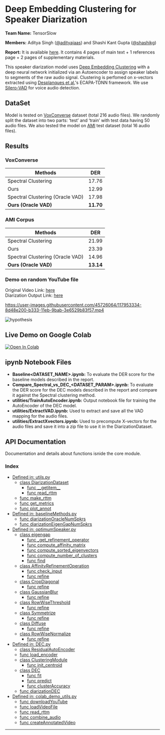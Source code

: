 # Deep Embedding Clustering for Speaker Diarization

**Team Name:** TensorSlow

**Members:** Aditya Singh ([@adityajaas](https://github.com/adityajaas)) and Shashi Kant Gupta ([@shashikg](https://github.com/shashikg))

**Report:** It is available [here](EE698R_TensorSlow_report.pdf). It contains 4 pages of main text + 1 references page + 2 pages of supplementary materials.

This speaker diarization model uses [Deep Embedding Clustering][dec] with a deep neural network initialized via
an Autoencoder to assign speaker labels to segments of the raw audio signal. Clustering is perfomed on x-vectors extracted using [Desplanques et al.][desplanques]'s ECAPA-TDNN framework. We use [Silero-VAD][vad] for voice audio detection.

## DataSet
Model is tested on [VoxConverse][voxconverse] dataset (total 216 audio files). We randomly split the dataset into two parts: ‘test’ and ‘train’ with test data having 50 audio files. We also tested the model on [AMI](https://groups.inf.ed.ac.uk/ami/corpus/) test dataset (total 16 audio files).

## Results
### VoxConverse
Methods                          |     DER
-------------------------------  | -----------
Spectral Clustering              | 17.76
Ours                             | 12.99
Spectral Clustering (Oracle VAD) | 17.98
**Ours (Oracle VAD)**            | **11.70**

### AMI Corpus
Methods                          |     DER
-------------------------------  | -----------
Spectral Clustering              | 21.99
Ours                             | 23.39
Spectral Clustering (Oracle VAD) | 14.96
**Ours (Oracle VAD)**            | **13.14**

### Demo on random YouTube file
Original Video Link: [here](https://www.youtube.com/watch?v=4-mvb-8FHPo)\
Diarization Output Link: [here](http://www.youtube.com/watch?v=NH9Glqdu0gw "Demo Speaker Diarization by Team TensorSlow")

https://user-images.githubusercontent.com/45726064/117953334-8d48e200-b333-11eb-9bab-3e6529b83f57.mp4

![hypothesis](https://user-images.githubusercontent.com/45726064/118474684-f3b17400-b728-11eb-83eb-c329722f9707.png)

## Live Demo on Google Colab
[![Open In Colab](https://colab.research.google.com/assets/colab-badge.svg)](https://colab.research.google.com/github/shashikg/speaker_diarization_ee698/blob/main/DemoOnVideo.ipynb)

## ipynb Notebook Files
- **Baseline<DATASET_NAME>.ipynb:** To evaluate the DER score for the baseline models described in the report.
- **Compare_Spectral_vs_DEC_<DATASET_PARAM>.ipynb:** To evaluate the DER score for the DEC models described in the report and compare it against the Spectral clustering method.
- **utilities/TrainAutoEncoder.ipynb:** Output notebook file for training the AutoEncoder of the DEC model.
- **utilities/ExtractVAD.ipynb:** Used to extract and save all the VAD mapping for the audio files.
- **utilities/ExtractXvectors.ipynb:** Used to precompute X-vectors for the audio files and save it into a zip file to use it in the DiarizationDataset.

## API Documentation
Documentation and details about functions isnide the core module.
### Index

- [Defined in: utils.py](documentations/Documentation_Model.md#utils.py)
  - [class DiarizationDataset](documentations/Documentation_Model.md#diarizationdataset)
    - [func \_\_getitem\_\_](documentations/Documentation_Model.md#getitem)
    - [func read\_rttm](documentations/Documentation_Model.md#read_rttm)
  - [func make\_rttm](documentations/Documentation_Model.md#make_rttm)
  - [func get\_metrics](documentations/Documentation_Model.md#get_metrics)
  - [func plot\_annot](documentations/Documentation_Model.md#plot_annot)
- [Defined in: baselineMethods.py](documentations/Documentation_Model.md#baselineMethods.py)
  - [func diarizationOracleNumSpkrs](documentations/Documentation_Model.md#diarizationOracleNumSpkrs)
  - [func diarizationEigenGapNumSpkrs](documentations/Documentation_Model.md#diarizationEigenGapNumSpkrs)
- [Defined in: optimumSpeaker.py](documentations/Documentation_Model.md#optimumSpeaker.py)
  - [class eigengap](documentations/Documentation_Model.md#eigengap)
    - [func \_get\_refinement\_operator](documentations/Documentation_Model.md#getrefinementoperator)
    - [func compute\_affinity\_matrix](documentations/Documentation_Model.md#computeaffinitymatrix)
    - [func compute\_sorted\_eigenvectors](documentations/Documentation_Model.md#computesortedeigenvectors)
    - [func compute\_number\_of\_clusters](documentations/Documentation_Model.md#computenumberofclusters)
    - [func find](documentations/Documentation_Model.md#find)
  - [class AffinityRefinementOperation](documentations/Documentation_Model.md#affinityrefinementoperation)
    - [func check\_input](documentations/Documentation_Model.md#checkinput)
    - [func refine](documentations/Documentation_Model.md#refine)
  - [class CropDiagonal](documentations/Documentation_Model.md#Cropdiagonal)
    - [func refine](documentations/Documentation_Model.md#refineCropdiagonal)
  - [class GaussianBlur](documentations/Documentation_Model.md#gaussianblur)
    - [func refine](documentations/Documentation_Model.md#refinegaussianblur)
  - [class RowWiseThreshold](documentations/Documentation_Model.md#rowwisethreshold)
    - [func refine](documentations/Documentation_Model.md#refinerowwisethreshold)
  - [class Symmetrize](documentations/Documentation_Model.md#symmetrize)
    - [func refine](documentations/Documentation_Model.md#refinesymmetrize)
  - [class Diffuse](documentations/Documentation_Model.md#diffuse)
    - [func refine](documentations/Documentation_Model.md#refinediffuse)
  - [class RowWiseNormalize](documentations/Documentation_Model.md#rowwisenormalize)
    - [func refine](documentations/Documentation_Model.md#refinerowwisenormalize)
- [Defined in: DEC.py](documentations/Documentation_Model.md#DEC.py)
  - [class ResidualAutoEncoder](documentations/Documentation_Model.md#residualautoencoder)
  - [func load\_encoder](documentations/Documentation_Model.md#loadencoder)
  - [class ClusteringModule](documentations/Documentation_Model.md#clusteringmodule)
    - [func init\_centroid](documentations/Documentation_Model.md#initcentroid)
  - [class DEC](documentations/Documentation_Model.md#dec)
    - [func fit](documentations/Documentation_Model.md#fit)
    - [func predict](documentations/Documentation_Model.md#predict)
    - [func clusterAccuracy](documentations/Documentation_Model.md#clusteraccuracy)
  - [func diarizationDEC](documentations/Documentation_Model.md#diarizationDEC)
- [Defined in: colab_demo_utils.py](documentations/Documentation_Model.md#colab_demo_utils.py)
  - [func downloadYouTube](documentations/Documentation_Model.md#downloadYouTube)
  - [func loadVideoFile](documentations/Documentation_Model.md#loadVideoFile)
  - [func read\_rttm](documentations/Documentation_Model.md#read_rttm)
  - [func combine\_audio](documentations/Documentation_Model.md#combine_audio)
  - [func createAnnotatedVideo](documentations/Documentation_Model.md#createAnnotatedVideo)


---
[//]: #
[dec]: <https://arxiv.org/abs/1511.06335>
[desplanques]: <https://arxiv.org/abs/2005.07143v1>
[vad]: <https://pytorch.org/hub/snakers4_silero-vad_vad/>
[voxconverse]: <https://pytorch.org/hub/snakers4_silero-vad_vad/>
